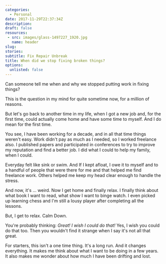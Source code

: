 ```yaml
---
categories: 
  - Personal
date: 2017-11-29T22:37:34Z
description: 
draft: false
resources:
 - src: images/glass-1497227_1920.jpg
   name: header
slug:
stories:
subtitle: Fix Repair Unbreak
title: When did we stop fixing broken things?
options:
  unlisted: false
---
```


Can someone tell me when and why we stopped putting work in fixing things?

This is the question in my mind for quite sometime now, for a million of reasons.

But let's go back to another time in my life, when I got a new job and, for the first time, could actually come home and have some time to myself. And I do mean for the first time. 

You see, I have been working for a decade, and in all that time things weren't easy. Work didn't pay as much as I needed, so I worked freelance also. I published papers and participated in conferences to try to improve my reputation and find a better job. I did what I could to help my family, when I could. 

Everyday felt like sink or swim. And If I kept afloat, I owe it to myself and to a handful of people that were there for me and that helped me find freelance work. Others helped me keep my head clear enough to handle the stress. 

And now, it's ... weird. Now I get home and finally relax. I finally think about what book I want to read, what show I want to binge watch. I even picked up learning chess and I'm still a lousy player after completing all the lessons.

But, I get to relax. Calm Down.

You're probably thinking: _Great! I wish I could do that!_ Yes, I wish you could do that too. Then you wouldn't find it strange when I say it's not all that great.

For starters, this isn't a one time thing. It's a long run. And it changes everything. It makes me think about what I want to be doing in a few years. It also makes me wonder about how much I have been drifting and lost.